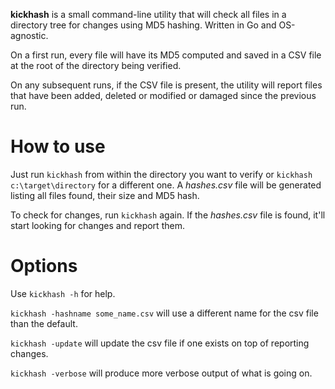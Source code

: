 **kickhash** is a small command-line utility that will check all files in a directory tree for changes using MD5 hashing. Written in Go and OS-agnostic.

On a first run, every file will have its MD5 computed and saved in a CSV file at the root of the directory being verified.

On any subsequent runs, if the CSV file is present, the utility will report files that have been added, deleted or modified or damaged since the previous run.

# How to use

Just run `kickhash` from within the directory you want to verify or `kickhash c:\target\directory` for a different one. A *hashes.csv* file will be generated listing all files found, their size and MD5 hash.

To check for changes, run `kickhash` again. If the *hashes.csv* file is found, it'll start looking for changes and report them.

# Options

Use `kickhash -h` for help.

`kickhash -hashname some_name.csv` will use a different name for the csv file than the default.

`kickhash -update` will update the csv file if one exists on top of reporting changes.

`kickhash -verbose` will produce more verbose output of what is going on.
